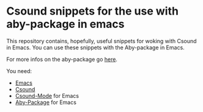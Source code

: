 # Csound snippets for the use with aby-package in emacs

This repository contains, hopefully, useful snippets for woking with
Csound in Emacs. You can use these snippets with the Aby-package in
Emacs.

For more infos on the aby-package go [here](https://github.com/rubenphilipp/aby).

You need:
- [Emacs](https://github.com/emacs-mirror/emacs)
- [Csound](https://github.com/csound/csound)
- [Csound-Mode](https://github.com/hlolli/csound-mode) for Emacs
- [Aby-Package](https://github.com/rubenphilipp/aby) for Emacs
